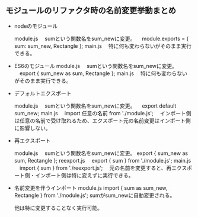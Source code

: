 ## モジュールのリファクタ時の名前変更挙動まとめ

- nodeのモジュール

  module.js
  　sumという関数名をsum_newに変更。
  　module.exports = { sum: sum_new, Rectangle };
  main.js
  　特に何も変わらないがそのまま実行できる。

- ES6のモジュール
  module.js
  　sumという関数名をsum_newに変更。
  　export { sum_new as sum, Rectangle };
  main.js
  　特に何も変わらないがそのまま実行できる。

- デフォルトエクスポート

  module.js
  　sumという関数名をsum_newに変更。
  　export default sum_new;
  main.js
  　import 任意の名前 from './module.js';
  　インポート側は任意の名前で受け取れるため、エクスポート元の名前変更はインポート側に影響しない。

- 再エクスポート

  module.js
  　sumという関数名をsum_newに変更。
  export { sum_new as sum, Rectangle };
  reexport.js
  　export { sum } from './module.js';
  main.js
  　import { sum } from './reexport.js';
  　元の名前を変更すると、再エクスポート側・インポート側は特に変えずに実行できる。

- 名前変更を伴うインポート
  module.js
  import { sum as sum_new, Rectangle } from './module.js';
  sumがsum_newに自動変更される。

  他は特に変更することなく実行可能。

